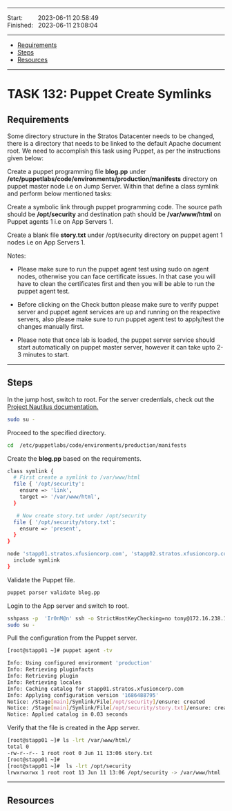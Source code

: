 
------------------------------

Start: &nbsp;&nbsp;&nbsp;&nbsp;&nbsp;&nbsp;&nbsp;&nbsp;2023-06-11 20:58:49  
Finished: &nbsp;&nbsp;2023-06-11 21:08:04

------------------------------

- [Requirements](#requirements)
- [Steps](#steps)
- [Resources](#resources)

------------------------------

# TASK 132: Puppet Create Symlinks

## Requirements

Some directory structure in the Stratos Datacenter needs to be changed, there is a directory that needs to be linked to the default Apache document root. We need to accomplish this task using Puppet, as per the instructions given below:

Create a puppet programming file **blog.pp** under **/etc/puppetlabs/code/environments/production/manifests** directory on puppet master node i.e on Jump Server. Within that define a class symlink and perform below mentioned tasks:

Create a symbolic link through puppet programming code. The source path should be **/opt/security** and destination path should be **/var/www/html** on Puppet agents 1 i.e on App Servers 1.

Create a blank file **story.txt** under /opt/security directory on puppet agent 1 nodes i.e on App Servers 1.

Notes: 

- Please make sure to run the puppet agent test using sudo on agent nodes, otherwise you can face certificate issues. In that case you will have to clean the certificates first and then you will be able to run the puppet agent test.

- Before clicking on the Check button please make sure to verify puppet server and puppet agent services are up and running on the respective servers, also please make sure to run puppet agent test to apply/test the changes manually first.

- Please note that once lab is loaded, the puppet server service should start automatically on puppet master server, however it can take upto 2-3 minutes to start.

------------------------------

## Steps

In the jump host, switch to root. For the server credentials, check out the [Project Nautilus documentation.](https://kodekloudhub.github.io/kodekloud-engineer/docs/projects/nautilus)

```bash
sudo su - 
```

Proceed to the specified directory.

```bash
cd  /etc/puppetlabs/code/environments/production/manifests
```

Create the **blog.pp** based on the requirements.

```bash
class symlink {
  # First create a symlink to /var/www/html
  file { '/opt/security':
    ensure => 'link',
    target => '/var/www/html',
  }

   # Now create story.txt under /opt/security
  file { '/opt/security/story.txt':
    ensure => 'present',
  }
}

node 'stapp01.stratos.xfusioncorp.com', 'stapp02.stratos.xfusioncorp.com', 'stapp03.stratos.xfusioncorp.com' {
  include symlink
}
```

Validate the Puppet file.

```bash
puppet parser validate blog.pp  
```

Login to the App server and switch to root.

```bash
sshpass -p  'Ir0nM@n' ssh -o StrictHostKeyChecking=no tony@172.16.238.10
sudo su -
```

Pull the configuration from the Puppet server.

```bash
[root@stapp01 ~]# puppet agent -tv  

Info: Using configured environment 'production'
Info: Retrieving pluginfacts
Info: Retrieving plugin
Info: Retrieving locales
Info: Caching catalog for stapp01.stratos.xfusioncorp.com
Info: Applying configuration version '1686488795'
Notice: /Stage[main]/Symlink/File[/opt/security]/ensure: created
Notice: /Stage[main]/Symlink/File[/opt/security/story.txt]/ensure: created
Notice: Applied catalog in 0.03 seconds
```

Verify that the file is created in the App server.

```bash
[root@stapp01 ~]# ls -lrt /var/www/html/
total 0
-rw-r--r-- 1 root root 0 Jun 11 13:06 story.txt
[root@stapp01 ~]# 
[root@stapp01 ~]#  ls -lrt /opt/security
lrwxrwxrwx 1 root root 13 Jun 11 13:06 /opt/security -> /var/www/html
```

------------------------------

## Resources